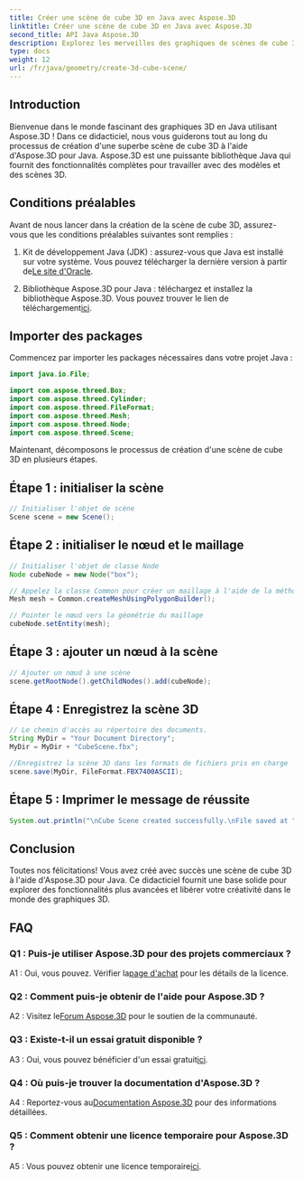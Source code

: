 ```yaml
---
title: Créer une scène de cube 3D en Java avec Aspose.3D
linktitle: Créer une scène de cube 3D en Java avec Aspose.3D
second_title: API Java Aspose.3D
description: Explorez les merveilles des graphiques de scènes de cube 3D avec Aspose.3D pour Java. Créez des scènes époustouflantes sans effort.
type: docs
weight: 12
url: /fr/java/geometry/create-3d-cube-scene/
---
```

## Introduction

Bienvenue dans le monde fascinant des graphiques 3D en Java utilisant Aspose.3D ! Dans ce didacticiel, nous vous guiderons tout au long du processus de création d'une superbe scène de cube 3D à l'aide d'Aspose.3D pour Java. Aspose.3D est une puissante bibliothèque Java qui fournit des fonctionnalités complètes pour travailler avec des modèles et des scènes 3D.

## Conditions préalables

Avant de nous lancer dans la création de la scène de cube 3D, assurez-vous que les conditions préalables suivantes sont remplies :

1.  Kit de développement Java (JDK) : assurez-vous que Java est installé sur votre système. Vous pouvez télécharger la dernière version à partir de[Le site d'Oracle](https://www.oracle.com/java/).

2.  Bibliothèque Aspose.3D pour Java : téléchargez et installez la bibliothèque Aspose.3D. Vous pouvez trouver le lien de téléchargement[ici](https://releases.aspose.com/3d/java/).

## Importer des packages

Commencez par importer les packages nécessaires dans votre projet Java :

```java
import java.io.File;

import com.aspose.threed.Box;
import com.aspose.threed.Cylinder;
import com.aspose.threed.FileFormat;
import com.aspose.threed.Mesh;
import com.aspose.threed.Node;
import com.aspose.threed.Scene;
```

Maintenant, décomposons le processus de création d'une scène de cube 3D en plusieurs étapes.

## Étape 1 : initialiser la scène

```java
// Initialiser l'objet de scène
Scene scene = new Scene();
```

## Étape 2 : initialiser le nœud et le maillage

```java
// Initialiser l'objet de classe Node
Node cubeNode = new Node("box");

// Appelez la classe Common pour créer un maillage à l'aide de la méthode de création de polygones pour définir l'instance de maillage
Mesh mesh = Common.createMeshUsingPolygonBuilder();

// Pointer le nœud vers la géométrie du maillage
cubeNode.setEntity(mesh);
```

## Étape 3 : ajouter un nœud à la scène

```java
// Ajouter un nœud à une scène
scene.getRootNode().getChildNodes().add(cubeNode);
```

## Étape 4 : Enregistrez la scène 3D

```java
// Le chemin d'accès au répertoire des documents.
String MyDir = "Your Document Directory";
MyDir = MyDir + "CubeScene.fbx";

//Enregistrez la scène 3D dans les formats de fichiers pris en charge
scene.save(MyDir, FileFormat.FBX7400ASCII);
```

## Étape 5 : Imprimer le message de réussite

```java
System.out.println("\nCube Scene created successfully.\nFile saved at " + MyDir);
```

## Conclusion

Toutes nos félicitations! Vous avez créé avec succès une scène de cube 3D à l'aide d'Aspose.3D pour Java. Ce didacticiel fournit une base solide pour explorer des fonctionnalités plus avancées et libérer votre créativité dans le monde des graphiques 3D.

## FAQ

### Q1 : Puis-je utiliser Aspose.3D pour des projets commerciaux ?

 A1 : Oui, vous pouvez. Vérifier la[page d'achat](https://purchase.aspose.com/buy) pour les détails de la licence.

### Q2 : Comment puis-je obtenir de l'aide pour Aspose.3D ?

 A2 : Visitez le[Forum Aspose.3D](https://forum.aspose.com/c/3d/18) pour le soutien de la communauté.

### Q3 : Existe-t-il un essai gratuit disponible ?

 A3 : Oui, vous pouvez bénéficier d'un essai gratuit[ici](https://releases.aspose.com/).

### Q4 : Où puis-je trouver la documentation d'Aspose.3D ?

 A4 : Reportez-vous au[Documentation Aspose.3D](https://reference.aspose.com/3d/java/) pour des informations détaillées.

### Q5 : Comment obtenir une licence temporaire pour Aspose.3D ?

 A5 : Vous pouvez obtenir une licence temporaire[ici](https://purchase.aspose.com/temporary-license/).